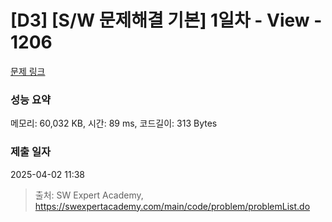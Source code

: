 # [D3] [S/W 문제해결 기본] 1일차 - View - 1206 

[문제 링크](https://swexpertacademy.com/main/code/problem/problemDetail.do?contestProbId=AV134DPqAA8CFAYh) 

### 성능 요약

메모리: 60,032 KB, 시간: 89 ms, 코드길이: 313 Bytes

### 제출 일자

2025-04-02 11:38



> 출처: SW Expert Academy, https://swexpertacademy.com/main/code/problem/problemList.do